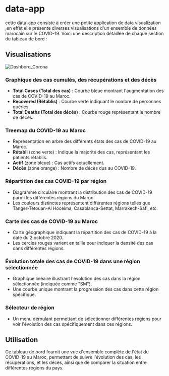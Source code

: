 # data-app

cette data-app consiste à créer une petite application de data visualization ,en effet elle présente diverses visualisations d'un ensemble de données marocain sur le COVID-19. Voici une description détaillée de chaque section du tableau de bord :

## Visualisations
![Dashbord_Corona](https://github.com/AyaLb123/data-app/assets/164968747/93f706f6-0d26-4ed7-81e2-e0b563d0835e)

### Graphique des cas cumulés, des récupérations et des décès

- **Total Cases (Total des cas)** : Courbe bleue montrant l'augmentation des cas de COVID-19 au Maroc.
- **Recovered (Rétablis)** : Courbe verte indiquant le nombre de personnes guéries.
- **Total Deaths (Total des décès)** : Courbe rouge représentant le nombre de décès.

### Treemap du COVID-19 au Maroc

- Représentation en arbre des différents états des cas de COVID-19 au Maroc.
- **Rétabli** (zone verte) : Indique la majorité des cas, représentant les patients rétablis.
- **Actif** (zone bleue) : Cas actifs actuellement.
- **Décès** (zone orange) : Nombre de décès dus au COVID-19.

### Répartition des cas COVID-19 par région

- Diagramme circulaire montrant la distribution des cas de COVID-19 parmi les différentes régions du Maroc.
- Les couleurs distinctes représentent différentes régions telles que Tanger-Tétouan-Al Hoceima, Casablanca-Settat, Marrakech-Safi, etc.

### Carte des cas de COVID-19 au Maroc

- Carte géographique indiquant la répartition des cas de COVID-19 à la date du 2 octobre 2020.
- Les cercles rouges varient en taille pour indiquer la densité des cas dans différentes régions.

### Évolution totale des cas de COVID-19 dans une région sélectionnée

- Graphique linéaire illustrant l'évolution des cas dans la région sélectionnée (indiquée comme "SM").
- Une courbe unique montrant la progression des cas dans cette région spécifique.

### Sélecteur de région

- Un menu déroulant permettant de sélectionner différentes régions pour voir l'évolution des cas spécifiquement dans ces régions.

## Utilisation
Ce tableau de bord fournit une vue d'ensemble complète de l'état du COVID-19 au Maroc, permettant de suivre l'évolution des cas, les récupérations, et les décès, ainsi que de comparer la situation entre différentes régions du pays.

